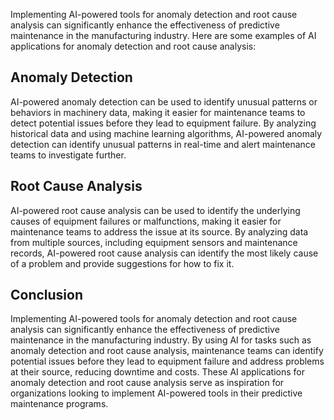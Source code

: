 

Implementing AI-powered tools for anomaly detection and root cause analysis can significantly enhance the effectiveness of predictive maintenance in the manufacturing industry. Here are some examples of AI applications for anomaly detection and root cause analysis:

Anomaly Detection
-----------------

AI-powered anomaly detection can be used to identify unusual patterns or behaviors in machinery data, making it easier for maintenance teams to detect potential issues before they lead to equipment failure. By analyzing historical data and using machine learning algorithms, AI-powered anomaly detection can identify unusual patterns in real-time and alert maintenance teams to investigate further.

Root Cause Analysis
-------------------

AI-powered root cause analysis can be used to identify the underlying causes of equipment failures or malfunctions, making it easier for maintenance teams to address the issue at its source. By analyzing data from multiple sources, including equipment sensors and maintenance records, AI-powered root cause analysis can identify the most likely cause of a problem and provide suggestions for how to fix it.

Conclusion
----------

Implementing AI-powered tools for anomaly detection and root cause analysis can significantly enhance the effectiveness of predictive maintenance in the manufacturing industry. By using AI for tasks such as anomaly detection and root cause analysis, maintenance teams can identify potential issues before they lead to equipment failure and address problems at their source, reducing downtime and costs. These AI applications for anomaly detection and root cause analysis serve as inspiration for organizations looking to implement AI-powered tools in their predictive maintenance programs.
